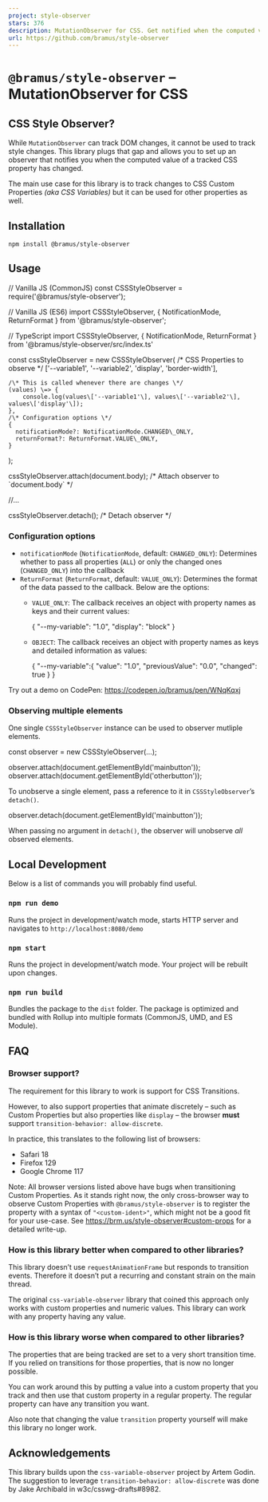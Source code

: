 ```yaml
---
project: style-observer
stars: 376
description: MutationObserver for CSS. Get notified when the computed value of a CSS property changes.
url: https://github.com/bramus/style-observer
---
```


`@bramus/style-observer` – MutationObserver for CSS
===================================================

CSS Style Observer?
-------------------

While `MutationObserver` can track DOM changes, it cannot be used to track style changes. This library plugs that gap and allows you to set up an observer that notifies you when the computed value of a tracked CSS property has changed.

The main use case for this library is to track changes to CSS Custom Properties _(aka CSS Variables)_ but it can be used for other properties as well.

Installation
------------

```
npm install @bramus/style-observer
```

Usage
-----

// Vanilla JS (CommonJS)
const CSSStyleObserver \= require('@bramus/style-observer');

// Vanilla JS (ES6)
import CSSStyleObserver, { NotificationMode, ReturnFormat } from '@bramus/style-observer';

// TypeScript
import CSSStyleObserver, { NotificationMode, ReturnFormat } from '@bramus/style-observer/src/index.ts'

const cssStyleObserver \= new CSSStyleObserver(
    /\* CSS Properties to observe \*/
    \['--variable1', '--variable2', 'display', 'border-width'\],

    /\* This is called whenever there are changes \*/
    (values) \=> {
        console.log(values\['--variable1'\], values\['--variable2'\], values\['display'\]);
    },                                                 
    /\* Configuration options \*/
    {
      notificationMode?: NotificationMode.CHANGED\_ONLY,
      returnFormat?: ReturnFormat.VALUE\_ONLY,
    }
);

cssStyleObserver.attach(document.body);  /\* Attach observer to \`document.body\` \*/

//...

cssStyleObserver.detach();               /\* Detach observer \*/

### Configuration options

-   `notificationMode` (`NotificationMode`, default: `CHANGED_ONLY`): Determines whether to pass all properties (`ALL`) or only the changed ones (`CHANGED_ONLY`) into the callback
-   `ReturnFormat` (`ReturnFormat`, default: `VALUE_ONLY`): Determines the format of the data passed to the callback. Below are the options:
    -   `VALUE_ONLY`: The callback receives an object with property names as keys and their current values:
        
        {
            "--my-variable": "1.0",
            "display": "block"
        }
        
    -   `OBJECT`: The callback receives an object with property names as keys and detailed information as values:
        
        {
            "--my-variable":{
                "value": "1.0",
                "previousValue": "0.0",
                "changed": true
            }
        }
        

Try out a demo on CodePen: https://codepen.io/bramus/pen/WNqKqxj

### Observing multiple elements

One single `CSSStyleObserver` instance can be used to observer mutliple elements.

const observer \= new CSSStyleObserver(…);

observer.attach(document.getElementById('mainbutton'));
observer.attach(document.getElementById('otherbutton'));

To unobserve a single element, pass a reference to it in `CSSStyleObserver`’s `detach()`.

observer.detach(document.getElementById('mainbutton'));

When passing no argument in `detach()`, the observer will unobserve _all_ observed elements.

Local Development
-----------------

Below is a list of commands you will probably find useful.

### `npm run demo`

Runs the project in development/watch mode, starts HTTP server and navigates to `http://localhost:8080/demo`

### `npm start`

Runs the project in development/watch mode. Your project will be rebuilt upon changes.

### `npm run build`

Bundles the package to the `dist` folder. The package is optimized and bundled with Rollup into multiple formats (CommonJS, UMD, and ES Module).

FAQ
---

### Browser support?

The requirement for this library to work is support for CSS Transitions.

However, to also support properties that animate discretely – such as Custom Properties but also properties like `display` – the browser **must** support `transition-behavior: allow-discrete`.

In practice, this translates to the following list of browsers:

-   Safari 18
-   Firefox 129
-   Google Chrome 117

Note: All browser versions listed above have bugs when transitioning Custom Properties. As it stands right now, the only cross-browser way to observe Custom Properties with `@bramus/style-observer` is to register the property with a syntax of `"<custom-ident>"`, which might not be a good fit for your use-case. See https://brm.us/style-observer#custom-props for a detailed write-up.

### How is this library better when compared to other libraries?

This library doesn’t use `requestAnimationFrame` but responds to transition events. Therefore it doesn’t put a recurring and constant strain on the main thread.

The original `css-variable-observer` library that coined this approach only works with custom properties and numeric values. This library can work with any property having any value.

### How is this library worse when compared to other libraries?

The properties that are being tracked are set to a very short transition time. If you relied on transitions for those properties, that is now no longer possible.

You can work around this by putting a value into a custom property that you track and then use that custom property in a regular property. The regular property can have any transition you want.

Also note that changing the value `transition` property yourself will make this library no longer work.

Acknowledgements
----------------

This library builds upon the `css-variable-observer` project by Artem Godin. The suggestion to leverage `transition-behavior: allow-discrete` was done by Jake Archibald in w3c/csswg-drafts#8982.
